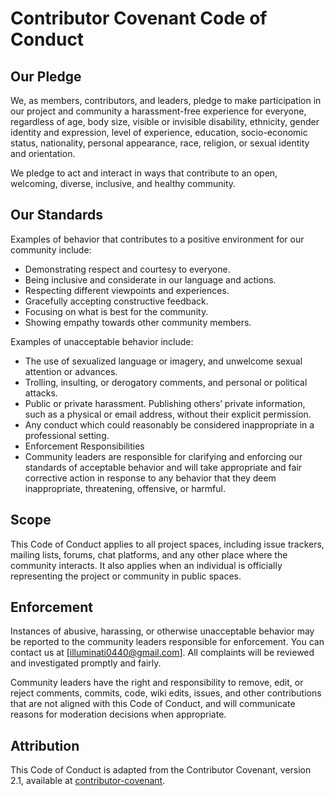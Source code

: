 # Contributor Covenant Code of Conduct

## Our Pledge

We, as members, contributors, and leaders, pledge to make participation in our project and community a harassment-free experience for everyone, regardless of age, body size, visible or invisible disability, ethnicity, gender identity and expression, level of experience, education, socio-economic status, nationality, personal appearance, race, religion, or sexual identity and orientation.

We pledge to act and interact in ways that contribute to an open, welcoming, diverse, inclusive, and healthy community.

## Our Standards

Examples of behavior that contributes to a positive environment for our community include:

- Demonstrating respect and courtesy to everyone.
- Being inclusive and considerate in our language and actions.
- Respecting different viewpoints and experiences.
- Gracefully accepting constructive feedback.
- Focusing on what is best for the community.
- Showing empathy towards other community members.

Examples of unacceptable behavior include:

- The use of sexualized language or imagery, and unwelcome sexual attention or advances.
- Trolling, insulting, or derogatory comments, and personal or political attacks.
- Public or private harassment.
Publishing others’ private information, such as a physical or email address, without their explicit permission.
- Any conduct which could reasonably be considered inappropriate in a professional setting.
- Enforcement Responsibilities
- Community leaders are responsible for clarifying and enforcing our standards of acceptable behavior and will take appropriate and fair corrective action in response to any behavior that they deem inappropriate, threatening, offensive, or harmful.

## Scope

This Code of Conduct applies to all project spaces, including issue trackers, mailing lists, forums, chat platforms, and any other place where the community interacts. It also applies when an individual is officially representing the project or community in public spaces.

## Enforcement

Instances of abusive, harassing, or otherwise unacceptable behavior may be reported to the community leaders responsible for enforcement. You can contact us at [illuminati0440@gmail.com]. All complaints will be reviewed and investigated promptly and fairly.

Community leaders have the right and responsibility to remove, edit, or reject comments, commits, code, wiki edits, issues, and other contributions that are not aligned with this Code of Conduct, and will communicate reasons for moderation decisions when appropriate.

## Attribution

This Code of Conduct is adapted from the Contributor Covenant, version 2.1, available at [contributor-covenant](https://www.contributor-covenant.org/version/2/1/code_of_conduct/).

